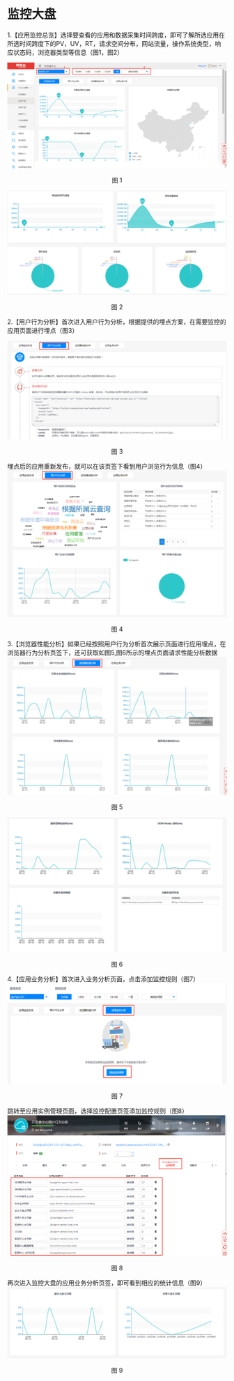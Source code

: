 # 监控大盘

1.【应用监控总览】选择要查看的应用和数据采集时间跨度，即可了解所选应用在所选时间跨度下的PV，UV，RT，请求空间分布，网站流量，操作系统类型，响应状态码，浏览器类型等信息（图1，图2）

<div align=center>

<img src="/articles/cloud/3-/images/monitor_1.png"/>

</div>

<p align="center">图 1</p>

<div align=center>

<img src="/articles/cloud/3-/images/monitor_2.png"/>

</div>

<p align="center">图 2</p>

2.【用户行为分析】首次进入用户行为分析，根据提供的埋点方案，在需要监控的应用页面进行埋点（图3）

<div align=center>

<img src="/articles/cloud/3-/images/monitor_3.png"/>

</div>

<p align="center">图 3</p>
埋点后的应用重新发布，就可以在该页签下看到用户浏览行为信息（图4）
<div align=center>

<img src="/articles/cloud/3-/images/monitor_4.png"/>

</div>

<p align="center">图 4</p>
3.【浏览器性能分析】如果已经按照用户行为分析首次展示页面进行应用埋点，在浏览器行为分析页签下，还可获取如图5,图6所示的埋点页面请求性能分析数据

<div align=center>

<img src="/articles/cloud/3-/images/monitor_5.png"/>

</div>

<p align="center">图 5</p>
<div align=center>

<img src="/articles/cloud/3-/images/monitor_6.png"/>

</div>

<p align="center">图 6</p>
4.【应用业务分析】首次进入业务分析页面，点击添加监控规则（图7）

<div align=center>

<img src="/articles/cloud/3-/images/monitor_7.png"/>

</div>

<p align="center">图 7</p>
跳转至应用实例管理页面，选择监控配置页签添加监控规则（图8）

<div align=center>

<img src="/articles/cloud/3-/images/monitor_8.png"/>

</div>

<p align="center">图 8</p>
再次进入监控大盘的应用业务分析页签，即可看到相应的统计信息（图9）

<div align=center>

<img src="/articles/cloud/3-/images/monitor_9.png"/>

</div>

<p align="center">图 9</p>

